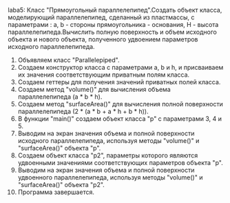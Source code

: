 laba5:
Класс "Прямоугольный параллелепипед".Создать объект класса, моделирующий параллелепипед, сделанный из пластмассы, 
с параметрами : а, b - стороны прямоугольника - основания, H - высота параллелепипеда.Вычислить полную поверхность
и объем исходного объекта и нового объекта, полученного удвоением параметров исходного параллелепипеда.

1. Объявляем класс "Parallelepiped".
2. Создаем конструктор класса с параметрами a, b и h, и присваиваем их значения соответствующим приватным полям класса.
3. Создаем геттеры для получения значений приватных полей класса.
4. Создаем метод "volume()" для вычисления объема параллелепипеда (a * b * h).
5. Создаем метод "surfaceArea()" для вычисления полной поверхности параллелепипеда (2 * (a * b + a * h + b * h)).
6. В функции "main()" создаем объект класса "p" с параметрами 3, 4 и 5.
7. Выводим на экран значения объема и полной поверхности исходного параллелепипеда, используя методы "volume()" и "surfaceArea()" объекта "p".
8. Создаем объект класса "p2", параметры которого являются удвоенными значениями соответствующих параметров объекта "p".
9. Выводим на экран значения объема и полной поверхности удвоенного параллелепипеда, используя методы "volume()" и "surfaceArea()" объекта "p2".
10. Программа завершается.
